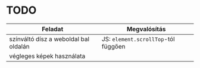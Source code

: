 # TODO

| Feladat                                        | Megvalósítás                        |
| ---------------------------------------------- | ----------------------------------- |
| színváltó dísz a weboldal bal oldalán          | JS: `element.scrollTop`-tól függően |
| végleges képek használata                      |                                     |
